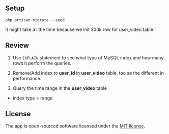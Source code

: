 ## Setup

```
php artisan migrate --seed
```

It might take a little time because we init 300k row for user_video table.

## Review

1. Use ```EXPLAIN``` statement to see what type of MySQL index and how many rows it perform the queries.

2. Remove/Add index to **user_id** in **user_video** table, too se the different in performance.

3. Query the time range in the **user_video** table

- index type = range


## License

The app is open-sourced software licensed under the [MIT license](https://opensource.org/licenses/MIT).
